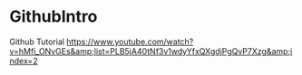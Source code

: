 # GithubIntro
Github Tutorial https://www.youtube.com/watch?v=hMfi_ONvGEs&amp;list=PLB5jA40tNf3v1wdyYfxQXgdjPgQvP7Xzg&amp;index=2
